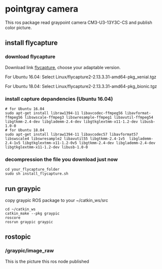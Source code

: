 # pointgray camera
This ros package read graypoint camera CM3-U3-13Y3C-CS and publish color picture.
## install flycapture

### download flycapture
Download link [flycapture](https://flir.app.boxcn.net/v/Flycapture2SDK), choose your adaptable version.

For Ubuntu 16.04:
Select Linux/flycapture2-2.13.3.31-amd64-pkg_xenial.tgz

For Ubuntu 18.04:
Select Linux/flycapture2-2.13.3.31-amd64-pkg_bionic.tgz

### install capture depandencies (Ubuntu 16.04)
```
# for Ubuntu 16.04
sudo apt-get install libraw1394-11 libavcodec-ffmpeg56 libavformat-ffmpeg56 libswscale-ffmpeg3 libswresample-ffmpeg1 libavutil-ffmpeg54 libgtkmm-2.4-dev libglademm-2.4-dev libgtkglextmm-x11-1.2-dev libusb-1.0-0
# for Ubuntu 18.04
sudo apt-get install libraw1394-11 libavcodec57 libavformat57 libswscale4 libswresample2 libavutil55 libgtkmm-2.4-1v5  libglademm-2.4-1v5 libgtkglextmm-x11-1.2-0v5 libgtkmm-2.4-dev libglademm-2.4-dev libgtkglextmm-x11-1.2-dev libusb-1.0-0
```
### decompression the file you download just now 

```
cd your_flycapture_folder
sudo sh install_flycapture.sh
```
## run graypic
copy graypic ROS package to your ~/catkin_ws/src
```
cd ~/catkin_ws
catkin_make --pkg graypic 
roscore
rosrun graypic graypic
```

## rostopic 
 
### /graypic/image_raw
This is the picture this ros node published
